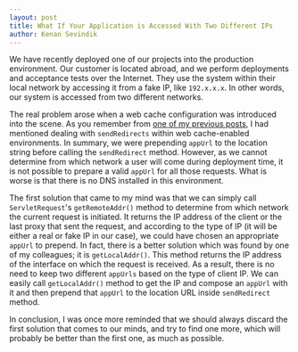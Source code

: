 ```yaml
---
layout: post
title: What If Your Application is Accessed With Two Different IPs
author: Kenan Sevindik
---
```

We have recently deployed one of our projects into the production environment. Our customer is located abroad, and we 
perform deployments and acceptance tests over the Internet. They use the system within their local network by accessing 
it from a fake IP, like `192.x.x.x`. In other words, our system is accessed from two different networks.

The real problem arose when a web cache configuration was introduced into the scene. As you remember from 
[one of my previous posts](http://blog.harezmi.com.tr/dealing-with-http-response-redirects-within-oracle-web-cache-deployed-environments/), 
I had mentioned dealing with `sendRedirects` within web cache-enabled environments. In summary, we were 
prepending `appUrl` to the location string before calling the `sendRedirect` method. However, as we cannot determine from 
which network a user will come during deployment time, it is not possible to prepare a valid `appUrl` for all those 
requests. What is worse is that there is no DNS installed in this environment.

The first solution that came to my mind was that we can simply call `ServletRequest`'s `getRemoteAddr()` method to 
determine from which network the current request is initiated. It returns the IP address of the client or the last proxy 
that sent the request, and according to the type of IP (it will be either a real or fake IP in our case), we could have 
chosen an appropriate `appUrl` to prepend. In fact, there is a better solution which was found by one of my colleagues; 
it is `getLocalAddr()`. This method returns the IP address of the interface on which the request is received. As a result, 
there is no need to keep two different `appUrls` based on the type of client IP. We can easily call `getLocalAddr()` 
method to get the IP and compose an `appUrl` with it and then prepend that `appUrl` to the location URL inside 
`sendRedirect` method.

In conclusion, I was once more reminded that we should always discard the first solution that comes to our minds, and try 
to find one more, which will probably be better than the first one, as much as possible.
